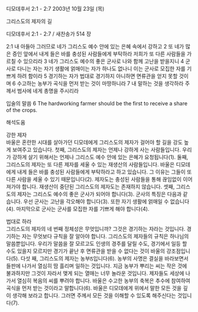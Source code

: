 디모데후서 2:1 - 2:7 
2003년 10월 23일 (목)

그리스도의 제자의 길



디모데후서 2:1 - 2:7 / 새찬송가 514 장


2:1 내 아들아 그러므로 네가 그리스도 예수 안에 있는 은혜 속에서 강하고
2 또 네가 많은 증인 앞에서 내게 들은 바를 충성된 사람들에게 부탁하라 저희가 또 다른 사람들을 가르칠 수 있으리라
3 네가 그리스도 예수의 좋은 군사로 나와 함께 고난을 받을지니
4 군사로 다니는 자는 자기 생활에 얽매이는 자가 하나도 없나니 이는 군사로 모집한 자를 기쁘게 하려 함이라
5 경기하는 자가 법대로 경기하지 아니하면 면류관을 얻지 못할 것이며
6 수고하는 농부가 곡식을 먼저 받는 것이 마땅하니라
7 내 말하는 것을 생각하라 주께서 범사에 네게 총명을 주시리라

입술의 말씀
6 The hardworking farmer should be the first to receive a share of the crops.

해석도움





강한 제자  
바울은 혼란한 시대를 살아가던 디모데에게 그리스도의 제자가 걸어야 할 길을 강도 높게 보여주고 있습니다. 첫째, 그리스도의 제자는 언제나 강하게 사는 사람들입니다. 우리가 강하게 살기 위해서는 언제나 그리스도 예수 안에 있는 은혜가 요청됩니다(1). 둘째, 그리스도의 제자는 또 다른 제자를 세울 수 있는 재생산의 사람들입니다. 바울은 디모데에게 내게 들은 바를 충성된 사람들에게 부탁하라고 하고 있습니다. 그 이유는 그들이 또 다른 사람을 세울 수 있기 때문입니다(2). 제자도는 충성된 사람들을 통해 끊임없이 이어져가야 합니다. 재생산이 중단된 그리스도의 제자도는 존재하지 않습니다. 셋째, 그리스도의 제자는 그리스도 예수의 좋은 군사가 되어야 합니다(3). 군사의 특징은 다음과 같습니다. 우선 군사는 고난을 각오해야 합니다(3). 또한 자기 생활에 얽매일 수 없습니다(4). 마지막으로 군사는 군사를 모집한 자를 기쁘게 해야 합니다(4). 

법대로 하라  
그리스도의 제자의 네 번째 정체성은 무엇입니까? 그것은 경기하는 자라는 것입니다. 경기하는 자는 무엇보다 규칙을 잘 알아야 합니다. 그리스도의 제자들의 규칙은 하나님의 말씀뿐입니다. 우리가 말씀을 잘 모르고도 인생의 경주를 달릴 수도, 경기에서 일등 할 수도 있을지 모르지만 경기가 끝난 후 면류관을 받을 수 없다는 것이 바울의 강조점입니다(5). 다섯 째, 그리스도의 제자는 농부ꡑ입니다(6). 농부의 사명은 결실을 바라보면서 들판에 나가서 열심히 땀 흘리며 일하는 것입니다. 지금 농부가 뿌리는 씨는 작은 것에 불과하지만 그것이 자라서 맺게 되는 열매는 너무 놀라운 것입니다. 제자들도 세상에 나가서 열심히 복음의 씨를 뿌려야 합니다. 바울은 수고한 농부의 축복은 추수에 참여하여 곡식을 먼저 받는 것이라고 말합니다(6). 바울은 디모데에게 위에서 말한 모든 것을 깊이 생각해 보라고 합니다. 그러면 주께서 모든 것을 이해할 수 있도록 해주신다는 것입니다(7).